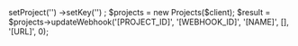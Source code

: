 <?php

use Appwrite\Client;
use Appwrite\Services\Projects;

$client = new Client();

$client
    ->setProject('')
    ->setKey('')
;

$projects = new Projects($client);

$result = $projects->updateWebhook('[PROJECT_ID]', '[WEBHOOK_ID]', '[NAME]', [], '[URL]', 0);